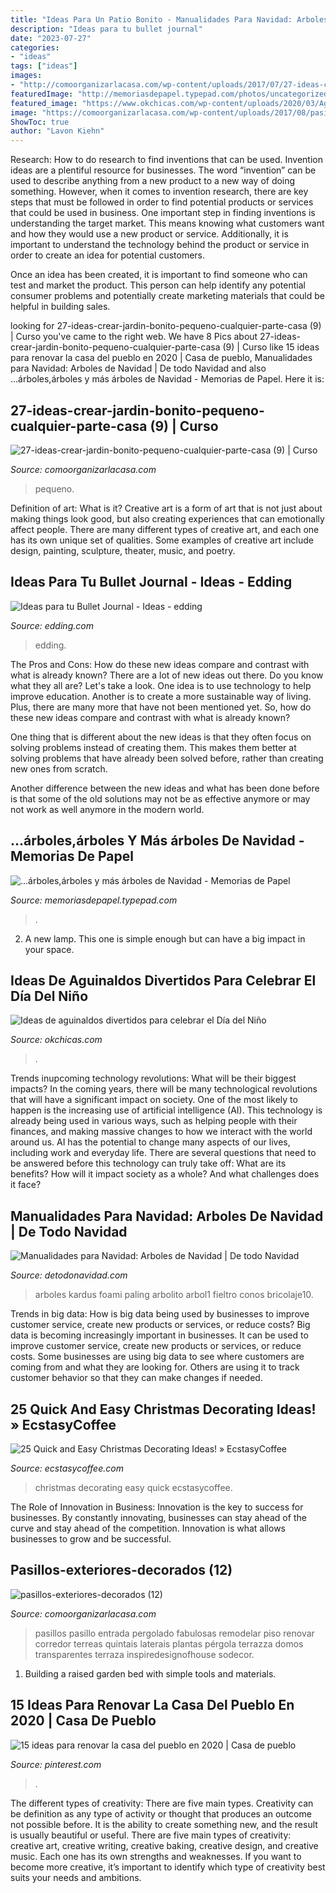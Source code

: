 ```yaml
---
title: "Ideas Para Un Patio Bonito - Manualidades Para Navidad: Arboles De Navidad"
description: "Ideas para tu bullet journal"
date: "2023-07-27"
categories:
- "ideas"
tags: ["ideas"]
images:
- "http://comoorganizarlacasa.com/wp-content/uploads/2017/07/27-ideas-crear-jardin-bonito-pequeno-cualquier-parte-casa-9.jpg"
featuredImage: "http://memoriasdepapel.typepad.com/photos/uncategorized/2007/12/12/arbol1.jpg"
featured_image: "https://www.okchicas.com/wp-content/uploads/2020/03/Aguinaldos-para-fiesta-infantil-5-497x700.jpg"
image: "https://comoorganizarlacasa.com/wp-content/uploads/2017/08/pasillos-exteriores-decorados-12.jpg"
ShowToc: true
author: "Lavon Kiehn"
---
```



Research: How to do research to find inventions that can be used.
Invention ideas are a plentiful resource for businesses. The word “invention” can be used to describe anything from a new product to a new way of doing something. However, when it comes to invention research, there are key steps that must be followed in order to find potential products or services that could be used in business. 
One important step in finding inventions is understanding the target market. This means knowing what customers want and how they would use a new product or service. Additionally, it is important to understand the technology behind the product or service in order to create an idea for potential customers. 

Once an idea has been created, it is important to find someone who can test and market the product. This person can help identify any potential consumer problems and potentially create marketing materials that could be helpful in building sales.

	

		
looking for 27-ideas-crear-jardin-bonito-pequeno-cualquier-parte-casa (9) | Curso you've came to the right web. We have 8 Pics about 27-ideas-crear-jardin-bonito-pequeno-cualquier-parte-casa (9) | Curso like 15 ideas para renovar la casa del pueblo en 2020 | Casa de pueblo, Manualidades para Navidad: Arboles de Navidad | De todo Navidad and also ...árboles,árboles y más árboles de Navidad - Memorias de Papel. Here it is:
		
    
## 27-ideas-crear-jardin-bonito-pequeno-cualquier-parte-casa (9) | Curso

<img loading=lazy src="http://comoorganizarlacasa.com/wp-content/uploads/2017/07/27-ideas-crear-jardin-bonito-pequeno-cualquier-parte-casa-9.jpg" onerror="this.onerror=null;this.src='https://tse2.mm.bing.net/th?id=OIP.osuJXe0Ha2G1YjJvSp0h3QHaLH&amp;pid=15.1';" alt="27-ideas-crear-jardin-bonito-pequeno-cualquier-parte-casa (9) | Curso">

_Source: comoorganizarlacasa.com_

>pequeno. 

	

Definition of art: What is it?
Creative art is a form of art that is not just about making things look good, but also creating experiences that can emotionally affect people. There are many different types of creative art, and each one has its own unique set of qualities. Some examples of creative art include design, painting, sculpture, theater, music, and poetry.

    
## Ideas Para Tu Bullet Journal - Ideas - Edding

<img loading=lazy src="https://www.edding.com/fileadmin/ideas/bullet-journal-ideas/bullet-journal-ideas-additional-01.jpg" onerror="this.onerror=null;this.src='https://tse1.mm.bing.net/th?id=OIP.fL1WXWrMbW_lqUFdUHsuKwHaEK&amp;pid=15.1';" alt="Ideas para tu Bullet Journal - Ideas - edding">

_Source: edding.com_

>edding. 

	

The Pros and Cons: How do these new ideas compare and contrast with what is already known?
There are a lot of new ideas out there. Do you know what they all are? Let's take a look. 
One idea is to use technology to help improve education. Another is to create a more sustainable way of living. Plus, there are many more that have not been mentioned yet. So, how do these new ideas compare and contrast with what is already known?

One thing that is different about the new ideas is that they often focus on solving problems instead of creating them. This makes them better at solving problems that have already been solved before, rather than creating new ones from scratch. 

Another difference between the new ideas and what has been done before is that some of the old solutions may not be as effective anymore or may not work as well anymore in the modern world.

    
## ...árboles,árboles Y Más árboles De Navidad - Memorias De Papel

<img loading=lazy src="http://memoriasdepapel.typepad.com/photos/uncategorized/2007/12/12/arbol1.jpg" onerror="this.onerror=null;this.src='https://tse2.mm.bing.net/th?id=OIP.Fwfh6gTA4ba7qGYC5iaLpgHaKG&amp;pid=15.1';" alt="...árboles,árboles y más árboles de Navidad - Memorias de Papel">

_Source: memoriasdepapel.typepad.com_

>. 

	

2. A new lamp. This one is simple enough but can have a big impact in your space.

    
## Ideas De Aguinaldos Divertidos Para Celebrar El Día Del Niño

<img loading=lazy src="https://www.okchicas.com/wp-content/uploads/2020/03/Aguinaldos-para-fiesta-infantil-5-497x700.jpg" onerror="this.onerror=null;this.src='https://tse1.mm.bing.net/th?id=OIP.DIA_1MKun2tXi0aYMf8M8AHaKb&amp;pid=15.1';" alt="Ideas de aguinaldos divertidos para celebrar el Día del Niño">

_Source: okchicas.com_

>. 

	

Trends inupcoming technology revolutions: What will be their biggest impacts?
In the coming years, there will be many technological revolutions that will have a significant impact on society. One of the most likely to happen is the increasing use of artificial intelligence (AI). This technology is already being used in various ways, such as helping people with their finances, and making massive changes to how we interact with the world around us. AI has the potential to change many aspects of our lives, including work and everyday life. There are several questions that need to be answered before this technology can truly take off: What are its benefits? How will it impact society as a whole? And what challenges does it face?

    
## Manualidades Para Navidad: Arboles De Navidad | De Todo Navidad

<img loading=lazy src="http://www.detodonavidad.com/wp-content/uploads/2012/11/Manualidades-para-Navidad-Arboles-de-Navidad-5.jpg" onerror="this.onerror=null;this.src='https://tse1.mm.bing.net/th?id=OIP.xJTeA28lrbizkXL00oc0AwHaKG&amp;pid=15.1';" alt="Manualidades para Navidad: Arboles de Navidad | De todo Navidad">

_Source: detodonavidad.com_

>arboles kardus foami paling arbolito arbol1 fieltro conos bricolaje10. 

	

Trends in big data: How is big data being used by businesses to improve customer service, create new products or services, or reduce costs?
Big data is becoming increasingly important in businesses. It can be used to improve customer service, create new products or services, or reduce costs. Some businesses are using big data to see where customers are coming from and what they are looking for. Others are using it to track customer behavior so that they can make changes if needed.

    
## 25 Quick And Easy Christmas Decorating Ideas! » EcstasyCoffee

<img loading=lazy src="https://i0.wp.com/www.ecstasycoffee.com/wp-content/uploads/2016/10/Christmas-Decorating-37.jpg" onerror="this.onerror=null;this.src='https://tse2.mm.bing.net/th?id=OIP.hItVLx4u6fXZKtQGQAk-YQHaLH&amp;pid=15.1';" alt="25 Quick and Easy Christmas Decorating Ideas! » EcstasyCoffee">

_Source: ecstasycoffee.com_

>christmas decorating easy quick ecstasycoffee. 

	

The Role of Innovation in Business:
Innovation is the key to success for businesses. By constantly innovating, businesses can stay ahead of the curve and stay ahead of the competition. Innovation is what allows businesses to grow and be successful.

    
## Pasillos-exteriores-decorados (12)

<img loading=lazy src="https://comoorganizarlacasa.com/wp-content/uploads/2017/08/pasillos-exteriores-decorados-12.jpg" onerror="this.onerror=null;this.src='https://tse2.mm.bing.net/th?id=OIP.zbJO_f3eKw9dgNFwWXFMxwHaJ4&amp;pid=15.1';" alt="pasillos-exteriores-decorados (12)">

_Source: comoorganizarlacasa.com_

>pasillos pasillo entrada pergolado fabulosas remodelar piso renovar corredor terreas quintais laterais plantas pérgola terrazza domos transparentes terraza inspiredesignofhouse sodecor. 

	

1. Building a raised garden bed with simple tools and materials.

    
## 15 Ideas Para Renovar La Casa Del Pueblo En 2020 | Casa De Pueblo

<img loading=lazy src="https://i.pinimg.com/736x/d0/0f/bc/d00fbcce48366af5e5509525c006983e.jpg" onerror="this.onerror=null;this.src='https://tse1.mm.bing.net/th?id=OIP.tkGlPAb65FumYbkIULTJGQHaKz&amp;pid=15.1';" alt="15 ideas para renovar la casa del pueblo en 2020 | Casa de pueblo">

_Source: pinterest.com_

>. 

	

The different types of creativity: There are five main types.
Creativity can be definition as any type of activity or thought that produces an outcome not possible before. It is the ability to create something new, and the result is usually beautiful or useful. There are five main types of creativity: creative art, creative writing, creative baking, creative design, and creative music. Each one has its own strengths and weaknesses. If you want to become more creative, it’s important to identify which type of creativity best suits your needs and ambitions.

